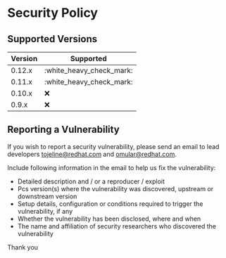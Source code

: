 # Security Policy

## Supported Versions

| Version | Supported                |
| ------- | ------------------------ |
| 0.12.x  | :white_heavy_check_mark: |
| 0.11.x  | :white_heavy_check_mark: |
| 0.10.x  | :x:                      |
| 0.9.x   | :x:                      |

## Reporting a Vulnerability

If you wish to report a security vulnerability, please send an email to lead
developers tojeline@redhat.com and omular@redhat.com.

Include following information in the email to help us fix the
vulnerability:
* Detailed description and / or a reproducer / exploit
* Pcs version(s) where the vulnerability was discovered, upstream or
  downstream version
* Setup details, configuration or conditions required to trigger the
  vulnerability, if any
* Whether the vulnerability has been disclosed, where and when
* The name and affiliation of security researchers who discovered the
  vulnerability

Thank you
